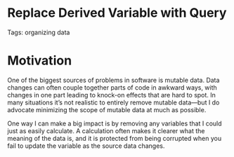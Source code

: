 # Replace Derived Variable with Query

Tags: organizing data
[](img.png)

# Motivation

One of the biggest sources of problems in software is mutable data. Data changes can
often couple together parts of code in awkward ways, with changes in one part leading
to knock-on effects that are hard to spot. In many situations it’s not realistic to entirely
remove mutable data—but I do advocate minimizing the scope of mutable data at much
as possible.

One way I can make a big impact is by removing any variables that I could just as easily
calculate. A calculation often makes it clearer what the meaning of the data is, and it is
protected from being corrupted when you fail to update the variable as the source data
changes.